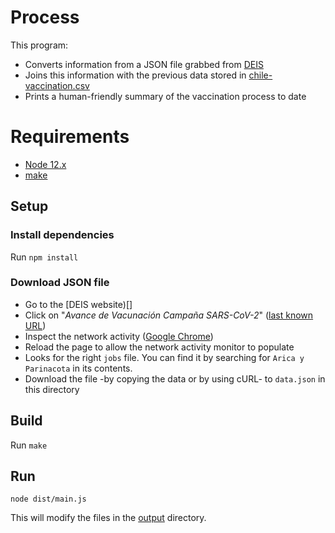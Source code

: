 
# Process

This program:

- Converts information from a JSON file grabbed from [DEIS](https://deis.minsal.cl/)
- Joins this information with the previous data stored in [chile-vaccination.csv](../output)
- Prints a human-friendly summary of the vaccination process to date

# Requirements

- [Node 12.x](https://nodejs.org/en/)
- [make](https://www.gnu.org/software/make/)

## Setup

### Install dependencies

Run `npm install`

### Download JSON file

- Go to the [DEIS website)[]
- Click on "*Avance de Vacunación Campaña SARS-CoV-2*" ([last known URL](https://informesdeis.minsal.cl/SASVisualAnalytics/?reportUri=%2Freports%2Freports%2F1a8cc7ff-7df0-474f-a147-929ee45d1900&sectionIndex=0&sso_guest=true&reportViewOnly=true&reportContextBar=false&sas-welcome=false))
- Inspect the network activity ([Google Chrome](https://developers.google.com/web/tools/chrome-devtools/network))
- Reload the page to allow the network activity monitor to populate
- Looks for the right `jobs` file. You can find it by searching for `Arica y Parinacota` in its contents.
- Download the file -by copying the data or by using cURL- to `data.json` in this directory

## Build

Run `make`

## Run

`node dist/main.js`

This will modify the files in the [output](../output) directory.
